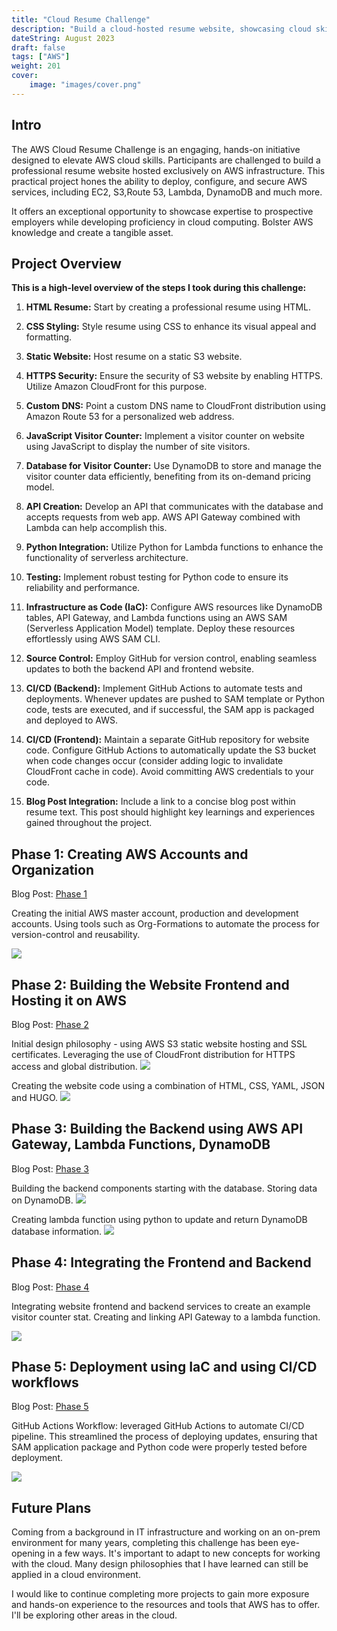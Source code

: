 ```yaml
---
title: "Cloud Resume Challenge"
description: "Build a cloud-hosted resume website, showcasing cloud skills."
dateString: August 2023
draft: false
tags: ["AWS"]
weight: 201
cover:
    image: "images/cover.png"
---
```


## Intro

The AWS Cloud Resume Challenge is an engaging, hands-on initiative designed to elevate AWS cloud skills. Participants are challenged to build a professional resume website hosted exclusively on AWS infrastructure. This practical project hones the ability to deploy, configure, and secure AWS services, including EC2, S3,Route 53, Lambda, DynamoDB and much more.

It offers an exceptional opportunity to showcase expertise to prospective employers while developing proficiency in cloud computing. Bolster AWS knowledge and create a tangible asset.

## Project Overview
**This is a high-level overview of the steps I took during this challenge:**

1. **HTML Resume:** Start by creating a professional resume using HTML.

2. **CSS Styling:** Style resume using CSS to enhance its visual appeal and formatting.

3. **Static Website:** Host resume on a static S3 website.

4. **HTTPS Security:** Ensure the security of S3 website by enabling HTTPS. Utilize Amazon CloudFront for this purpose.

5. **Custom DNS:** Point a custom DNS name to CloudFront distribution using Amazon Route 53 for a personalized web address.

6. **JavaScript Visitor Counter:** Implement a visitor counter on website using JavaScript to display the number of site visitors.

7. **Database for Visitor Counter:** Use DynamoDB to store and manage the visitor counter data efficiently, benefiting from its on-demand pricing model.

8. **API Creation:** Develop an API that communicates with the database and accepts requests from web app. AWS API Gateway combined with Lambda can help accomplish this.

9. **Python Integration:** Utilize Python for Lambda functions to enhance the functionality of serverless architecture.

10. **Testing:** Implement robust testing for Python code to ensure its reliability and performance.

11. **Infrastructure as Code (IaC):** Configure AWS resources like DynamoDB tables, API Gateway, and Lambda functions using an AWS SAM (Serverless Application Model) template. Deploy these resources effortlessly using AWS SAM CLI.

12. **Source Control:** Employ GitHub for version control, enabling seamless updates to both the backend API and frontend website.

13. **CI/CD (Backend):** Implement GitHub Actions to automate tests and deployments. Whenever updates are pushed to SAM template or Python code, tests are executed, and if successful, the SAM app is packaged and deployed to AWS.

14. **CI/CD (Frontend):** Maintain a separate GitHub repository for website code. Configure GitHub Actions to automatically update the S3 bucket when code changes occur (consider adding logic to invalidate CloudFront cache in code). Avoid committing AWS credentials to your code.

15. **Blog Post Integration:** Include a link to a concise blog post within resume text. This post should highlight key learnings and experiences gained throughout the project.

## Phase 1: Creating AWS Accounts and Organization
Blog Post: [Phase 1](https://frankdoka.com/blog/resume-challenge-1)

Creating the initial AWS master account, production and development accounts. Using tools such as Org-Formations to automate the process for version-control and reusability.

![](images/org-formation.png)

## Phase 2: Building the Website Frontend and Hosting it on AWS
Blog Post: [Phase 2](https://frankdoka.com/blog/resume-challenge-2)

Initial design philosophy - using AWS S3 static website hosting and SSL certificates. Leveraging the use of CloudFront distribution for HTTPS access and global distribution.
![](images/aws_s3_static_site.png)

Creating the website code using a combination of HTML, CSS, YAML, JSON and HUGO.
![](images/websitecode.png)

## Phase 3: Building the Backend using AWS API Gateway, Lambda Functions, DynamoDB
Blog Post: [Phase 3](https://frankdoka.com/blog/resume-challenge-3)

Building the backend components starting with the database. Storing data on DynamoDB.
![](images/dynamodb.png)

Creating lambda function using python to update and return DynamoDB database information.
![](images/lambda.png)

## Phase 4: Integrating the Frontend and Backend
Blog Post: [Phase 4](https://frankdoka.com/blog/resume-challenge-4)

Integrating website frontend and backend services to create an example visitor counter stat. Creating and linking API Gateway to a lambda function.

![](images/apigateway.png)

## Phase 5: Deployment using IaC and using CI/CD workflows
Blog Post: [Phase 5](https://frankdoka.com/blog/resume-challenge-5)

GitHub Actions Workflow: leveraged GitHub Actions to automate CI/CD pipeline. This streamlined the process of deploying updates, ensuring that SAM application package and Python code were properly tested before deployment.

![](images/github.png)

## Future Plans

Coming from a background in IT infrastructure and working on an on-prem environment for many years, completing this challenge has been eye-opening in a few ways. It's important to adapt to new concepts for working with the cloud. Many design philosophies that I have learned can still be applied in a cloud environment. 

I would like to continue completing more projects to gain more exposure and hands-on experience to the resources and tools that AWS has to offer. I'll be exploring other areas in the cloud.